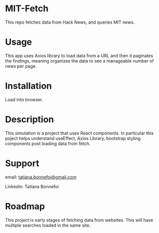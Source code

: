 # MIT-Fetch

This repo fetches data from Hack News, and queries MIT news. 

# Usage

This app uses Axios library to load data from a URL and then it paginates the findings, meaning organizes the data to see a manageable number of news per page. 

# Installation

Load into browser.

# Description

This simulation is a project that uses React components. In particular this poject helps understand useEffect, Axios Library, bootstrap styling components post loading data from fetch. 

# Support

email: tatiana.bonnefoi@gmail.com

Linkedin: Tatiana Bonnefoi

# Roadmap

This project is early stages of fetching data from websites. This will have multiple searches loaded in the same site. 
